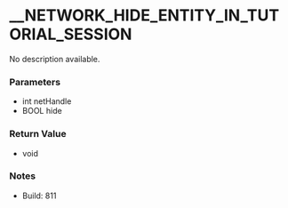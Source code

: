 # __NETWORK_HIDE_ENTITY_IN_TUTORIAL_SESSION

No description available.

### Parameters
* int netHandle
* BOOL hide

### Return Value
* void

### Notes
* Build: 811

